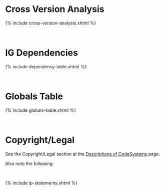 
# Cross Version Analysis

{% include cross-version-analysis.xhtml %}

<br>

# IG Dependencies

{% include dependency-table.xhtml %}

<br>

# Globals Table

{% include globals-table.xhtml %}

<br>

# Copyright/Legal

See the Copyright/Legal section at the [Descriptions of CodeSystems](codesystems_descriptions.html) page.
<br>
<p>Also note the following: </p>
<br>

{% include ip-statements.xhtml %}


